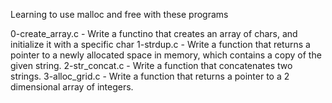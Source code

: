 Learning to use malloc and free with these programs

0-create_array.c - Write a functino that creates an array of chars, and initialize it with a specific char
1-strdup.c - Write a function that returns a pointer to a newly allocated space in memory, which contains a copy of the given string.
2-str_concat.c - Write a function that concatenates two strings.
3-alloc_grid.c - Write a function that returns a pointer to a 2 dimensional array of integers.
